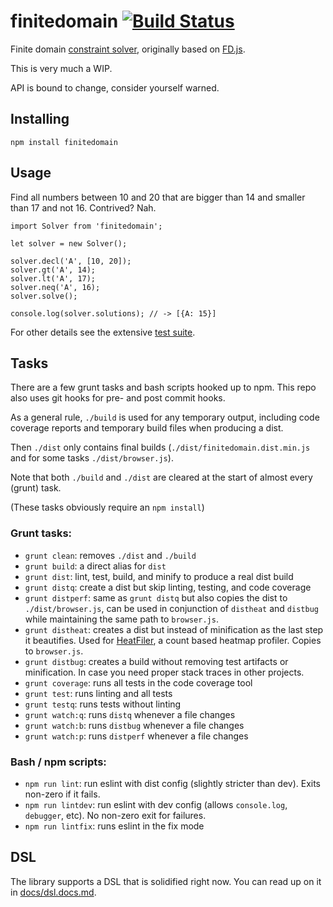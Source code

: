# finitedomain [![Build Status](https://travis-ci.org/the-grid/finitedomain.svg?branch=master)](https://travis-ci.org/the-grid/finitedomain)

Finite domain [constraint solver](https://en.wikipedia.org/wiki/Constraint_logic_programming), originally based on [FD.js](https://github.com/srikumarks/FD.js/wiki/API).

This is very much a WIP.

API is bound to change, consider yourself warned.

## Installing

```
npm install finitedomain
```

## Usage

Find all numbers between 10 and 20 that are bigger than 14 and smaller than 17 and not 16. Contrived? Nah.

```es6
import Solver from 'finitedomain';

let solver = new Solver();

solver.decl('A', [10, 20]);
solver.gt('A', 14);
solver.lt('A', 17);
solver.neq('A', 16);
solver.solve();

console.log(solver.solutions); // -> [{A: 15}]
```

For other details see the extensive [test suite](./tests).

## Tasks

There are a few grunt tasks and bash scripts hooked up to npm. This repo also uses git hooks for pre- and post commit hooks.

As a general rule, `./build` is used for any temporary output, including code coverage reports and temporary build files when producing a dist.

Then `./dist` only contains final builds (`./dist/finitedomain.dist.min.js` and for some tasks `./dist/browser.js`).

Note that both `./build` and `./dist` are cleared at the start of almost every (grunt) task.

(These tasks obviously require an `npm install`)

### Grunt tasks:

- `grunt clean`: removes `./dist` and `./build`
- `grunt build`: a direct alias for `dist`
- `grunt dist`: lint, test, build, and minify to produce a real dist build
- `grunt distq`: create a dist but skip linting, testing, and code coverage
- `grunt distperf`: same as `grunt distq` but also copies the dist to `./dist/browser.js`, can be used in conjunction of `distheat` and `distbug` while maintaining the same path to `browser.js`.
- `grunt distheat`: creates a dist but instead of minification as the last step it beautifies. Used for [HeatFiler](http://localhost/heatfiler/src/#run), a count based heatmap profiler. Copies to `browser.js`.
- `grunt distbug`: creates a build without removing test artifacts or minification. In case you need proper stack traces in other projects.
- `grunt coverage`: runs all tests in the code coverage tool
- `grunt test`: runs linting and all tests
- `grunt testq`: runs tests without linting
- `grunt watch:q`: runs `distq` whenever a file changes
- `grunt watch:b`: runs `distbug` whenever a file changes
- `grunt watch:p`: runs `distperf` whenever a file changes

### Bash / npm scripts:

- `npm run lint`: run eslint with dist config (slightly stricter than dev). Exits non-zero if it fails.
- `npm run lintdev`: run eslint with dev config (allows `console.log`, `debugger`, etc). No non-zero exit for failures.
- `npm run lintfix`: runs eslint in the fix mode

## DSL

The library supports a DSL that is solidified right now. You can read up on it in [docs/dsl.docs.md](docs/dsl.docs.md).
